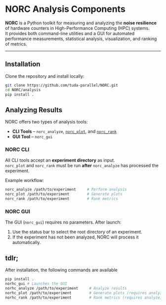 # NORC Analysis Components

**NORC** is a Python toolkit for measuring and analyzing the **noise resilience** of hardware counters in High-Performance Computing (HPC) systems.  
It provides both command-line utilities and a GUI for automated performance measurements, statistical analysis, visualization, and ranking of metrics.

---
## Installation

Clone the repository and install locally:

```bash
git clone https://github.com/tuda-parallel/NORC.git
cd NORC/analysis
pip install .
```

## Analyzing Results

NORC offers two types of analysis tools:
- **CLI Tools** – `norc_analyze`, [`norc_plot`](doc/plot.md), and [`norc_rank`](doc/rank.md)  
- **GUI Tool** – `norc_gui`

### NORC CLI
All CLI tools accept an **experiment directory** as input.  
`norc_plot` and `norc_rank` must be run **after** `norc_analyze` has processed the experiment.

Example workflow:
```bash
norc_analyze /path/to/experiment     # Perform analysis
norc_plot /path/to/experiment        # Generate plots
norc_rank /path/to/experiment        # Rank metrics
```
### NORC GUI
The GUI (`norc_gui`) requires no parameters.
After launch:
1. Use the status bar to select the root directory of an experiment.
2. If the experiment has not been analyzed, NORC will process it automatically.

## tdlr;
After installation, the following commands are available
```bash
pip install .
norhc_gui # Launches the GUI
norhc_analyze /path/to/experiment     # Analyze results
norhc_plot /path/to/experiment        # Generate plots (requires analyze)
norhc_rank /path/to/experiment        # Rank metrics (requires analyze)
```


